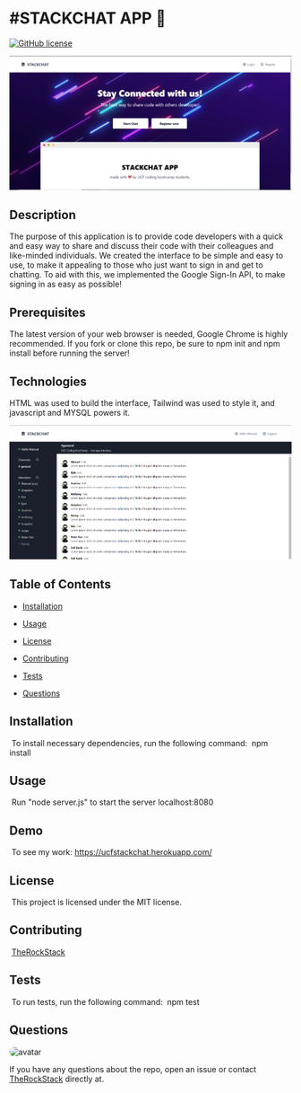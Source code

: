 # #STACKCHAT APP 🚀
[![GitHub license](https://img.shields.io/badge/license-MIT-blue.svg)](https://github.com/TheRockStack) 

![Screenshot](StackChat.PNG)
## Description
The purpose of this application is to provide code developers with a quick and easy way to share and discuss their code with
their colleagues and like-minded individuals. We created the interface to be simple and easy to use, to make it appealing to
those who just want to sign in and get to chatting. To aid with this, we implemented the Google Sign-In API, to make signing in 
as easy as possible!

## Prerequisites
The latest version of your web browser is needed, Google Chrome is highly recommended.
If you fork or clone this repo, be sure to npm init and npm install before running the server!

## Technologies
HTML was used to build the interface, Tailwind was used to style it, and javascript and MYSQL powers it.


![Screenshot](StackChatInterface.PNG)

## Table of Contents
* [Installation](#installation) 
 
* [Usage](#usage) 
 
* [License](#license) 
 
* [Contributing](#contributing) 
 
* [Tests](#tests) 
 
* [Questions](#questions) 

## Installation
​
To install necessary dependencies, run the following command:
​
npm install
​
## Usage
​
Run "node server.js" to start the server localhost:8080
​

## Demo
​
To see my work: https://ucfstackchat.herokuapp.com/


## License
​
This project is licensed under the MIT license.
  
## Contributing
​
[TheRockStack]('https://github.com/TheRockStack') 

## Tests
​
To run tests, run the following command:
​
npm test
​
## Questions
​
<img src="https://avatars1.githubusercontent.com/u/7883863?v=4" alt="avatar" style="border-radius: 16px" width="30" />

If you have any questions about the repo, open an issue or contact [TheRockStack](https://github.com/TheRockStack) directly at.
